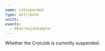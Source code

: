 ```yaml
---
name: isSuspended
type: attribute
units:
events:
  - K8sCronjobSample
---
```


Whether the CronJob is currently suspended.
